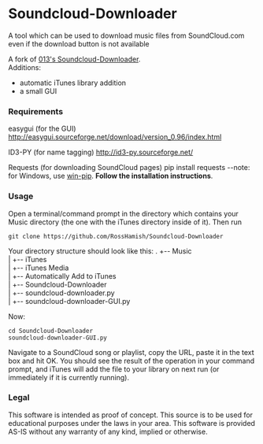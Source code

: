 # Soundcloud-Downloader

A tool which can be used to download music files from SoundCloud.com even if the download button is not available

A fork of [013's Soundcloud-Downloader](https://github.com/013/Soundcloud-Downloader).  
Additions:
- automatic iTunes library addition
- a small GUI

### Requirements
easygui (for the GUI)
http://easygui.sourceforge.net/download/version_0.96/index.html

ID3-PY (for name tagging)
http://id3-py.sourceforge.net/

Requests (for downloading SoundCloud pages)
pip install requests
--note: for Windows, use [win-pip](https://sites.google.com/site/pydatalog/python/pip-for-windows). **Follow the installation instructions**.

### Usage
Open a terminal/command prompt in the directory which contains your Music directory (the one with the iTunes directory inside of it). Then run  
```
git clone https://github.com/RossHamish/Soundcloud-Downloader
```
Your directory structure should look like this:
.
+-- Music  
|   +-- iTunes  
|       +-- iTunes Media  
|           +-- Automatically Add to iTunes  
|   +-- Soundcloud-Downloader  
|       +-- soundcloud-downloader.py  
|       +-- soundcloud-downloader-GUI.py  

Now:
```
cd Soundcloud-Downloader
soundcloud-downloader-GUI.py
```

Navigate to a SoundCloud song or playlist, copy the URL, paste it in the text box and hit OK. You should see the result of the operation in your command prompt, and iTunes will add the file to your library on next run (or immediately if it is currently running).

### Legal
This software is intended as proof of concept. This source is to be used for educational purposes under the laws in your area. 
This software is provided AS-IS without any warranty of any kind, implied or otherwise.
